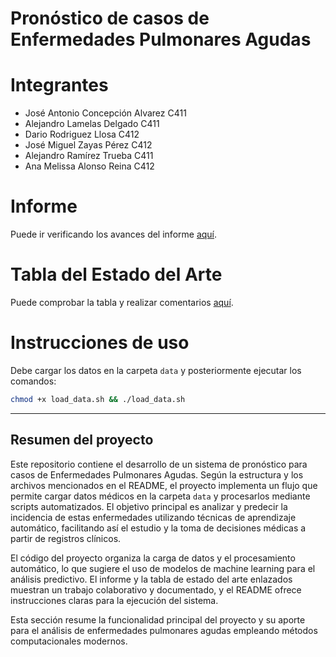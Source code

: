 # Pronóstico de casos de Enfermedades Pulmonares Agudas

# Integrantes

- José Antonio Concepción Alvarez C411
- Alejandro Lamelas Delgado C411
- Dario Rodriguez Llosa C412
- José Miguel Zayas Pérez C412
- Alejandro Ramírez Trueba C411
- Ana Melissa Alonso Reina C412

# Informe 
Puede ir verificando los avances del informe [aquí](https://www.overleaf.com/read/rhtcbkxrmrwr#06e35c).

# Tabla del Estado del Arte
Puede comprobar la tabla y realizar comentarios [aquí](https://docs.google.com/spreadsheets/d/1RPGPcBFkehL1S4YOZGDY5Q140XkHXcot/edit?usp=sharing&ouid=101322002430811397325&rtpof=true&sd=true).

# Instrucciones de uso
Debe cargar los datos en la carpeta `data` y posteriormente ejecutar los comandos:
```bash
chmod +x load_data.sh && ./load_data.sh
```

---

## Resumen del proyecto

Este repositorio contiene el desarrollo de un sistema de pronóstico para casos de Enfermedades Pulmonares Agudas. Según la estructura y los archivos mencionados en el README, el proyecto implementa un flujo que permite cargar datos médicos en la carpeta `data` y procesarlos mediante scripts automatizados. El objetivo principal es analizar y predecir la incidencia de estas enfermedades utilizando técnicas de aprendizaje automático, facilitando así el estudio y la toma de decisiones médicas a partir de registros clínicos.

El código del proyecto organiza la carga de datos y el procesamiento automático, lo que sugiere el uso de modelos de machine learning para el análisis predictivo. El informe y la tabla de estado del arte enlazados muestran un trabajo colaborativo y documentado, y el README ofrece instrucciones claras para la ejecución del sistema.

Esta sección resume la funcionalidad principal del proyecto y su aporte para el análisis de enfermedades pulmonares agudas empleando métodos computacionales modernos.